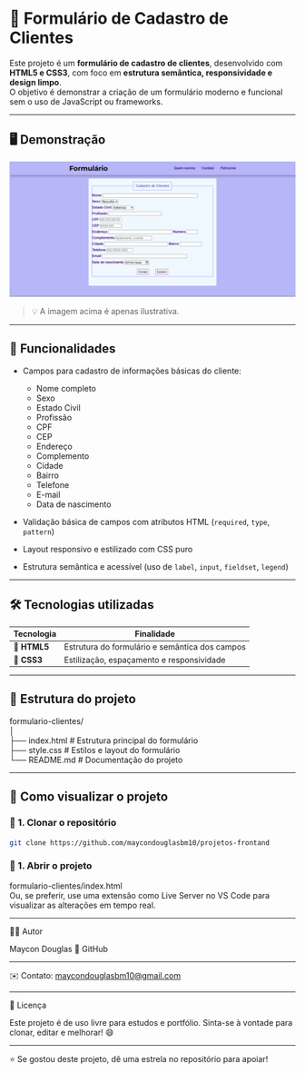 # 🧾 Formulário de Cadastro de Clientes

Este projeto é um **formulário de cadastro de clientes**, desenvolvido com **HTML5 e CSS3**, com foco em **estrutura semântica, responsividade e design limpo**.  
O objetivo é demonstrar a criação de um formulário moderno e funcional sem o uso de JavaScript ou frameworks.

---

## 🖥️ Demonstração

![Tela](https://github.com/maycondouglasbm10/projetos-frontand/blob/main/Captura%20de%20tela%202025-10-05%20122306.png?raw=true)

> 💡 A imagem acima é apenas ilustrativa.

---

## 🧠 Funcionalidades

- Campos para cadastro de informações básicas do cliente:
  - Nome completo  
  - Sexo
  - Estado Civil
  - Profissão
  - CPF  
  - CEP
  - Endereço 
  - Complemento
  - Cidade
  - Bairro 
  - Telefone   
  - E-mail  
  - Data de nascimento

- Validação básica de campos com atributos HTML (`required`, `type`, `pattern`)
- Layout responsivo e estilizado com CSS puro
- Estrutura semântica e acessível (uso de `label`, `input`, `fieldset`, `legend`)

---

## 🛠️ Tecnologias utilizadas

| Tecnologia | Finalidade |
|-------------|-------------|
| 🧩 **HTML5** | Estrutura do formulário e semântica dos campos |
| 🎨 **CSS3**  | Estilização, espaçamento e responsividade |

---

## 📁 Estrutura do projeto

formulario-clientes/<br>
│<br>
├── index.html # Estrutura principal do formulário<br>
├── style.css # Estilos e layout do formulário<br>
└── README.md # Documentação do projeto

---

## 🚀 Como visualizar o projeto

### 🔹 1. Clonar o repositório
```bash
git clone https://github.com/maycondouglasbm10/projetos-frontand
```

### 🔹 1. Abrir o projeto

formulario-clientes/index.html
<br>
Ou, se preferir, use uma extensão como Live Server no VS Code para visualizar as alterações em tempo real.

---

🧑‍💻 Autor

Maycon Douglas
💼 GitHub

---

✉️ Contato: maycondouglasbm10@gmail.com

---

🪪 Licença

Este projeto é de uso livre para estudos e portfólio.
Sinta-se à vontade para clonar, editar e melhorar! 😄

---

⭐ Se gostou deste projeto, dê uma estrela no repositório para apoiar!